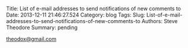 Title: List of e-mail addresses to send notifications of new comments to
Date: 2013-12-11 21:46:27.524
Category: blog
Tags: 
Slug: List-of-e-mail-addresses-to-send-notifications-of-new-comments-to
Authors: Steve Theodore
Summary: pending

theodox@gmail.com

